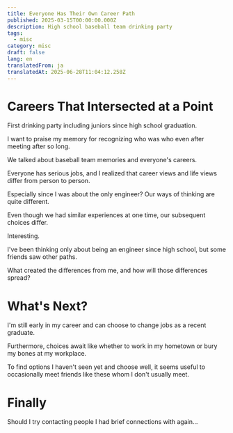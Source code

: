 ```yaml
---
title: Everyone Has Their Own Career Path
published: 2025-03-15T00:00:00.000Z
description: High school baseball team drinking party
tags:
  - misc
category: misc
draft: false
lang: en
translatedFrom: ja
translatedAt: 2025-06-28T11:04:12.258Z
---
```

# Careers That Intersected at a Point

First drinking party including juniors since high school graduation.

I want to praise my memory for recognizing who was who even after meeting after so long.

We talked about baseball team memories and everyone's careers.

Everyone has serious jobs, and I realized that career views and life views differ from person to person.

Especially since I was about the only engineer? Our ways of thinking are quite different.

Even though we had similar experiences at one time, our subsequent choices differ.

Interesting.

I've been thinking only about being an engineer since high school, but some friends saw other paths.

What created the differences from me, and how will those differences spread?


# What's Next?

I'm still early in my career and can choose to change jobs as a recent graduate.

Furthermore, choices await like whether to work in my hometown or bury my bones at my workplace.

To find options I haven't seen yet and choose well, it seems useful to occasionally meet friends like these whom I don't usually meet.

# Finally

Should I try contacting people I had brief connections with again...
